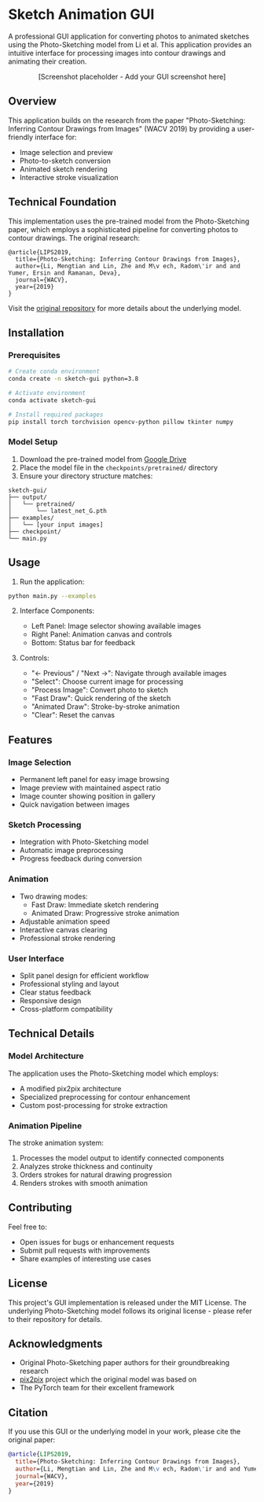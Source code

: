 # Sketch Animation GUI

A professional GUI application for converting photos to animated sketches using the Photo-Sketching model from Li et al. This application provides an intuitive interface for processing images into contour drawings and animating their creation.

<p align="center">
[Screenshot placeholder - Add your GUI screenshot here]
</p>

## Overview

This application builds on the research from the paper "Photo-Sketching: Inferring Contour Drawings from Images" (WACV 2019) by providing a user-friendly interface for:

- Image selection and preview
- Photo-to-sketch conversion
- Animated sketch rendering
- Interactive stroke visualization

## Technical Foundation

This implementation uses the pre-trained model from the Photo-Sketching paper, which employs a sophisticated pipeline for converting photos to contour drawings. The original research:

```
@article{LIPS2019,
  title={Photo-Sketching: Inferring Contour Drawings from Images},
  author={Li, Mengtian and Lin, Zhe and M\v ech, Radom\'ir and and Yumer, Ersin and Ramanan, Deva},
  journal={WACV},
  year={2019}
}
```

Visit the [original repository](https://github.com/mtli/PhotoSketch) for more details about the underlying model.

## Installation

### Prerequisites

```bash
# Create conda environment
conda create -n sketch-gui python=3.8

# Activate environment
conda activate sketch-gui

# Install required packages
pip install torch torchvision opencv-python pillow tkinter numpy
```

### Model Setup

1. Download the pre-trained model from [Google Drive](https://drive.google.com/file/d/1TQf-LyS8rRDDapdcTnEgWzYJllPgiXdj/view)
2. Place the model file in the `checkpoints/pretrained/` directory
3. Ensure your directory structure matches:
```
sketch-gui/
├── output/
│   └── pretrained/
│       └── latest_net_G.pth
├── examples/
│   └── [your input images]
├── checkpoint/
└── main.py
```

## Usage

1. Run the application:
```bash
python main.py --examples
```

2. Interface Components:
   - Left Panel: Image selector showing available images
   - Right Panel: Animation canvas and controls
   - Bottom: Status bar for feedback

3. Controls:
   - "← Previous" / "Next →": Navigate through available images
   - "Select": Choose current image for processing
   - "Process Image": Convert photo to sketch
   - "Fast Draw": Quick rendering of the sketch
   - "Animated Draw": Stroke-by-stroke animation
   - "Clear": Reset the canvas

## Features

### Image Selection
- Permanent left panel for easy image browsing
- Image preview with maintained aspect ratio
- Image counter showing position in gallery
- Quick navigation between images

### Sketch Processing
- Integration with Photo-Sketching model
- Automatic image preprocessing
- Progress feedback during conversion

### Animation
- Two drawing modes:
  - Fast Draw: Immediate sketch rendering
  - Animated Draw: Progressive stroke animation
- Adjustable animation speed
- Interactive canvas clearing
- Professional stroke rendering

### User Interface
- Split panel design for efficient workflow
- Professional styling and layout
- Clear status feedback
- Responsive design
- Cross-platform compatibility

## Technical Details

### Model Architecture
The application uses the Photo-Sketching model which employs:
- A modified pix2pix architecture
- Specialized preprocessing for contour enhancement
- Custom post-processing for stroke extraction

### Animation Pipeline
The stroke animation system:
1. Processes the model output to identify connected components
2. Analyzes stroke thickness and continuity
3. Orders strokes for natural drawing progression
4. Renders strokes with smooth animation

## Contributing

Feel free to:
- Open issues for bugs or enhancement requests
- Submit pull requests with improvements
- Share examples of interesting use cases

## License

This project's GUI implementation is released under the MIT License. The underlying Photo-Sketching model follows its original license - please refer to their repository for details.

## Acknowledgments

- Original Photo-Sketching paper authors for their groundbreaking research
- [pix2pix](https://github.com/junyanz/pytorch-CycleGAN-and-pix2pix/) project which the original model was based on
- The PyTorch team for their excellent framework

## Citation

If you use this GUI or the underlying model in your work, please cite the original paper:

```bibtex
@article{LIPS2019,
  title={Photo-Sketching: Inferring Contour Drawings from Images},
  author={Li, Mengtian and Lin, Zhe and M\v ech, Radom\'ir and and Yumer, Ersin and Ramanan, Deva},
  journal={WACV},
  year={2019}
}
```
